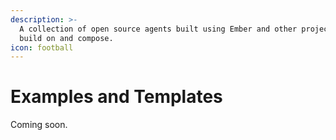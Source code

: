 ```yaml
---
description: >-
  A collection of open source agents built using Ember and other projects to
  build on and compose.
icon: football
---
```


# Examples and Templates

Coming soon.
